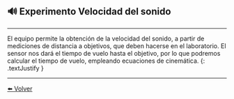 ## 🔊 Experimento Velocidad del sonido 

---

El equipo permite la obtención de la velocidad del sonido, a partir de mediciones de distancia a objetivos, que deben hacerse en el laboratorio. El sensor nos dará el tiempo de vuelo hasta el objetivo, por lo que podremos calcular el tiempo de vuelo, empleando ecuaciones de cinemática.
{: .textJustify }

---


[⬅️ Volver](./)

